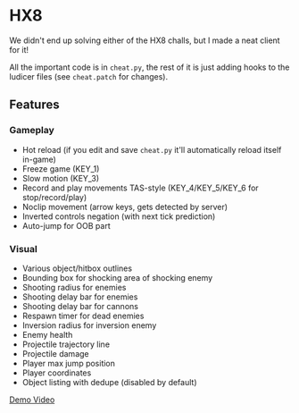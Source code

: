# HX8

We didn't end up solving either of the HX8 challs, but I made a neat client for it!

All the important code is in `cheat.py`, the rest of it is just adding hooks to the ludicer files (see `cheat.patch` for changes).

## Features

### Gameplay

- Hot reload (if you edit and save `cheat.py` it'll automatically reload itself in-game)
- Freeze game (KEY_1)
- Slow motion (KEY_3)
- Record and play movements TAS-style (KEY_4/KEY_5/KEY_6 for stop/record/play)
- Noclip movement (arrow keys, gets detected by server)
- Inverted controls negation (with next tick prediction)
- Auto-jump for OOB part

### Visual

- Various object/hitbox outlines
- Bounding box for shocking area of shocking enemy
- Shooting radius for enemies
- Shooting delay bar for enemies
- Shooting delay bar for cannons
- Respawn timer for dead enemies
- Inversion radius for inversion enemy
- Enemy health
- Projectile trajectory line
- Projectile damage
- Player max jump position
- Player coordinates
- Object listing with dedupe (disabled by default)

[Demo Video](https://youtu.be/-ai2VeImSLU)